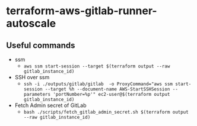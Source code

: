 # terraform-aws-gitlab-runner-autoscale

## Useful commands

- ssm
  - `aws ssm start-session --target $(terraform output --raw gitlab_instance_id)`
- SSH over ssm
  - `ssh -i ./outputs/gitlab/gitlab  -o ProxyCommand="aws ssm start-session --target %h --document-name AWS-StartSSHSession --parameters 'portNumber=%p'" ec2-user@$(terraform output gitlab_instance_id)`
- Fetch Admin secret of GitLab
  - `bash ./scripts/fetch_gitlab_admin_secret.sh $(terraform output --raw gitlab_instance_id)`
